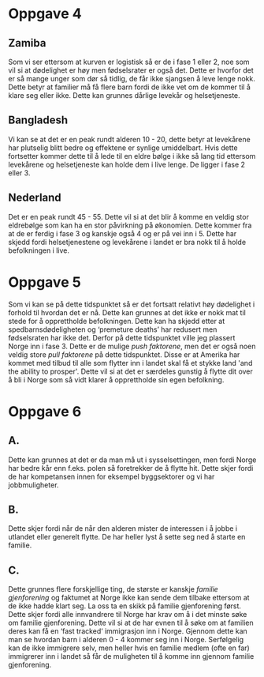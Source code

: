 # Oppgave 4

## Zamiba

Som vi ser ettersom at kurven er logistisk så er de i fase 1 eller 2, noe som vil si at dødelighet er høy men fødselsrater er også det. Dette er hvorfor det er så mange unger som dør så tidlig, de får ikke sjangsen å leve lenge nokk. Dette betyr at familier må få flere barn fordi de ikke vet om de kommer til å klare seg eller ikke. Dette kan grunnes dårlige levekår og helsetjeneste.

## Bangladesh

Vi kan se at det er en peak rundt alderen 10 - 20, dette betyr at levekårene har plutselig blitt bedre og effektene er synlige umiddelbart. Hvis dette fortsetter kommer dette til å lede til en eldre bølge i ikke så lang tid ettersom levekårene og helsetjeneste kan holde dem i live lenge. De ligger i fase 2 eller 3.

## Nederland

Det er en peak rundt 45 - 55. Dette vil si at det blir å komme en veldig stor eldrebølge som kan ha en stor påvirkning på økonomien. Dette kommer fra at de er ferdig i fase 3 og kanskje også 4 og er på vei inn i 5. Dette har skjedd fordi helsetjenestene og levekårene i landet er bra nokk til å holde befolkningen i live.

# Oppgave 5

Som vi kan se på dette tidspunktet så er det fortsatt relativt høy dødelighet i forhold til hvordan det er nå. Dette kan grunnes at det ikke er nokk mat til stede for å opprettholde befolkningen. Dette kan ha skjedd etter at spedbarnsdødeligheten og ‘premeture deaths’ har redusert men fødselsraten har ikke det. Derfor på dette tidspunktet ville jeg plassert Norge inn i fase 3. Dette er de mulige _push faktorene_, men det er også noen veldig store _pull faktorene_ på dette tidspunktet. Disse er at Amerika har kommet med tilbud til alle som flytter inn i landet skal få et stykke land 'and the ability to prosper'. Dette vil si at det er særdeles gunstig å flytte dit over å bli i Norge som så vidt klarer å opprettholde sin egen befolkning.

# Oppgave 6

## A.

Dette kan grunnes at det er da man må ut i sysselsettingen, men fordi Norge har bedre kår enn f.eks. polen så foretrekker de å flytte hit. Dette skjer fordi de har kompetansen innen for eksempel byggsektorer og vi har jobbmuligheter.

## B.

Dette skjer fordi når de når den alderen mister de interessen i å jobbe i utlandet eller generelt flytte. De har heller lyst å sette seg ned å starte en familie.

## C.

Dette grunnes flere forskjellige ting, de største er kanskje _familie gjenforening_ og faktumet at Norge ikke kan sende dem tilbake ettersom at de ikke hadde klart seg. La oss ta en skikk på familie gjenforening først. Dette skjer fordi alle innvandrere til Norge har krav om å i det minste søke om familie gjenforening. Dette vil si at de har evnen til å søke om at familien deres kan få en ‘fast tracked‘ immigrasjon inn i Norge. Gjennom dette kan man se hvordan barn i alderen 0 - 4 kommer seg inn i Norge. Serfølgelig kan de ikke immigrere selv, men heller hvis en familie medlem (ofte en far) immigrerer inn i landet så får de muligheten til å komme inn gjennom familie gjenforening.
